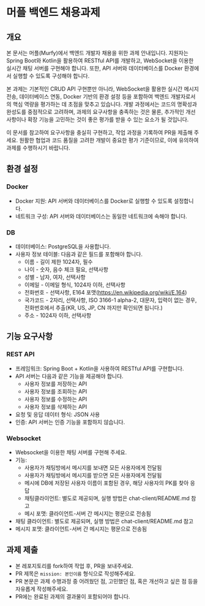 # 머플 백엔드 채용과제

## 개요

본 문서는 머플(Murfy)에서 백엔드 개발자 채용을 위한 과제 안내입니다. 지원자는 Spring Boot와 Kotlin을 활용하여 RESTful API를 개발하고, WebSocket을 이용한 실시간 채팅 서버를 구현해야 합니다. 또한, API 서버와 데이터베이스를 Docker 환경에서 실행할 수 있도록 구성해야 합니다.

본 과제는 기본적인 CRUD API 구현뿐만 아니라, WebSocket을 활용한 실시간 메시지 전송, 데이터베이스 연동, Docker 기반의 환경 설정 등을 포함하여 백엔드 개발자로서의 핵심 역량을 평가하는 데 초점을 맞추고 있습니다. 개발 과정에서는 코드의 명확성과 완성도를 중점적으로 고려하며, 과제의 요구사항을 충족하는 것은 물론, 추가적인 개선 사항이나 확장 기능을 고민하는 것이 좋은 평가를 받을 수 있는 요소가 될 것입니다.

이 문서를 참고하여 요구사항을 충실히 구현하고, 작업 과정을 기록하여 PR을 제출해 주세요. 원활한 협업과 코드 품질을 고려한 개발이 중요한 평가 기준이므로, 이에 유의하여 과제를 수행하시기 바랍니다.

## 환경 설정

### Docker
- Docker 지원: API 서버와 데이터베이스를 Docker로 실행할 수 있도록 설정합니다.
- 네트워크 구성: API 서버와 데이터베이스는 동일한 네트워크에 속해야 합니다.

### DB
- 데이터베이스: PostgreSQL을 사용합니다.
- 사용자 정보 테이블: 다음과 같은 필드를 포함해야 합니다.
  - 이름 - 길이 제한 1024자, 필수
  - 나이 - 숫자, 음수 체크 필요, 선택사항
  - 성별 - 남자, 여자, 선택사항
  - 이메일 - 이메일 형식, 1024자 이하, 선택사항
  - 전화번호 - 선택사항, E164 포맷(https://en.wikipedia.org/wiki/E.164)
  - 국가코드 - 2자리, 선택사항, ISO 3166-1 alpha-2, 대문자, 입력이 없는 경우, 전화번호에서 추출(KR, US, JP, CN 까지만 확인되면 됩니다.)
  - 주소 - 1024자 이하, 선택사항

## 기능 요구사항

### REST API
- 프레임워크: Spring Boot + Kotlin을 사용하여 RESTful API를 구현합니다.
- API 서버는 다음과 같은 기능을 제공해야 합니다.
  - 사용자 정보를 저장하는 API
  - 사용자 정보를 조회하는 API
  - 사용자 정보를 수정하는 API
  - 사용자 정보를 삭제하는 API
- 요청 및 응답 데이터 형식: JSON 사용
- 인증: API 서버는 인증 기능을 포함하지 않습니다.

### Websocket
- Websocket을 이용한 채팅 서버를 구현해 주세요.
- 기능:
  - 사용자가 채팅방에서 메시지를 보내면 모든 사용자에게 전달됨
  - 사용자가 채팅방에서 메시지를 받으면 모든 사용자에게 전달됨
  - 메시에 DB에 저장된 사용자 이름이 포함된 경우, 해당 사용자의 PK를 찾아 응답
  - 채팅클라이언트: 별도로 제공되며, 실행 방법은 chat-client/README.md 참고
  - 메시 포맷: 클라이언트-서버 간 메시지는 평문으로 전송됨
- 채팅 클라이언트: 별도로 제공되며, 실행 방법은 chat-client/README.md 참고
- 메시지 포맷: 클라이언트-서버 간 메시지는 평문으로 전송됨

## 과제 제출
- 본 레포지토리를 fork하여 작업 후, PR을 보내주세요.
- PR 제목은 `mission: 본인이름` 형식으로 작성해주세요.
- PR 본문은 과제 수행과정 중 어려웠던 점, 고민했던 점, 혹은 개선하고 싶은 점 등을 자유롭게 작성해주세요.
- PR에는 완료된 과제의 결과물이 포함되어야 합니다.
